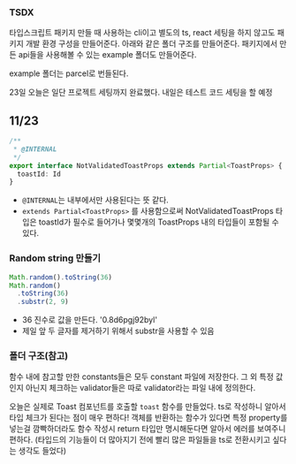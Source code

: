 ### TSDX

타입스크립트 패키지 만들 때 사용하는 cli이고 별도의 ts, react 세팅을 하지 않고도 패키지 개발 환경 구성을 만들어준다.
아래와 같은 폴더 구조를 만들어준다. 패키지에서 만든 api들을 사용해볼 수 있는 example 폴더도 만들어준다.

example 폴더는 parcel로 번들된다.

23일 오늘은 일단 프로젝트 세팅까지 완료했다. 내일은 테스트 코드 세팅을 할 예정

## 11/23

```ts
/**
 * @INTERNAL
 */
export interface NotValidatedToastProps extends Partial<ToastProps> {
  toastId: Id
}
```

- `@INTERNAL`는 내부에서만 사용된다는 뜻 같다.
- `extends Partial<ToastProps>` 를 사용함으로써 NotValidatedToastProps 타입은 toastId가 필수로 들어가나 몇몇개의 ToastProps 내의 타입들이 포함될 수 있다.

### Random string 만들기

```js
Math.random().toString(36)
Math.random()
  .toString(36)
  .substr(2, 9)
```

- 36 진수로 값을 만든다. '0.8d6pgj92byl'
- 제일 앞 두 글자를 제거하기 위해서 substr을 사용할 수 있음

### 폴더 구조(참고)

함수 내에 참고할 만한 constants들은 모두 constant 파일에 저장한다. 그 외 특정 값인지 아닌지 체크하는 validator들은 따로 validator라는 파일 내에 정의한다.

오늘은 실제로 Toast 컴포넌트를 호출할 `toast` 함수를 만들었다. ts로 작성하니 알아서 타입 체크가 된다는 점이 매우 편하다! 객체를 반환하는 함수가 있다면 특정 property를 넣는걸 깜빡하더라도 함수 작성시 return 타입만 명시해둔다면 알아서 에러를 보여주니 편하다. (타입드의 기능들이 더 많아지기 전에 빨리 많은 파일들을 ts로 전환시키고 싶다는 생각도 들었다)
